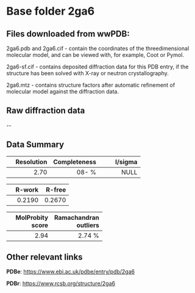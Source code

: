 # Base folder 2ga6

## Files downloaded from wwPDB:

2ga6.pdb and 2ga6.cif - contain the coordinates of the threedimensional molecular model, and can be viewed with, for example, Coot or Pymol.

2ga6-sf.cif - contains deposited diffraction data for this PDB entry, if the structure has been solved with X-ray or neutron crystallography.

2ga6.mtz - contains structure factors after automatic refinement of molecular model against the diffraction data.

## Raw diffraction data

--<br> 

## Data Summary
|   | Resolution | Completeness| I/sigma |
|---|-------------:|----------------:|--------------:|
|   |2.70|  08- %|<img width=50/>NULL |

|   | **R-work**| **R-free**   
|---|-------------:|----------------:|           
||0.2190|0.2670|

|   |**MolProbity<br>score**| **Ramachandran<br>outliers** 
|---|-------------:|----------------:|
||2.94|2.74 %|

## Other relevant links 
**PDBe**:  https://www.ebi.ac.uk/pdbe/entry/pdb/2ga6
 
**PDBr**: https://www.rcsb.org/structure/2ga6 

